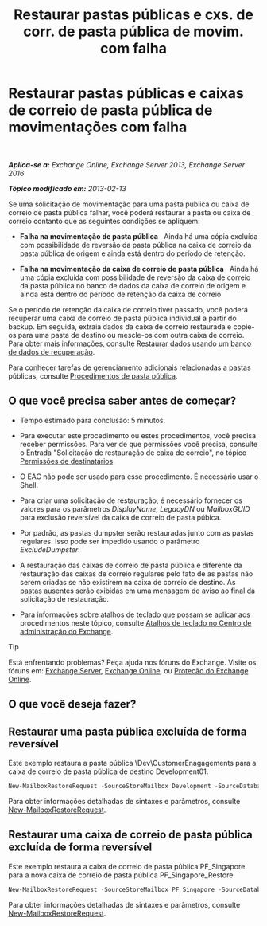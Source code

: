 ﻿---
title: 'Restaurar pastas públicas e cxs. de corr. de pasta pública de movim. com falha'
TOCTitle: Restaurar pastas públicas e caixas de correio de pasta pública de movimentações com falha
ms:assetid: 2ade83c9-5f9b-4945-bf32-48fa8185b515
ms:mtpsurl: https://technet.microsoft.com/pt-br/library/JJ983802(v=EXCHG.150)
ms:contentKeyID: 52058807
ms.date: 05/22/2018
mtps_version: v=EXCHG.150
ms.translationtype: MT
---

# Restaurar pastas públicas e caixas de correio de pasta pública de movimentações com falha

 

_**Aplica-se a:** Exchange Online, Exchange Server 2013, Exchange Server 2016_

_**Tópico modificado em:** 2013-02-13_

Se uma solicitação de movimentação para uma pasta pública ou caixa de correio de pasta pública falhar, você poderá restaurar a pasta ou caixa de correio contanto que as seguintes condições se apliquem:

  - **Falha na movimentação de pasta pública**   Ainda há uma cópia excluída com possibilidade de reversão da pasta pública na caixa de correio da pasta pública de origem e ainda está dentro do período de retenção.

  - **Falha na movimentação da caixa de correio de pasta pública**   Ainda há uma cópia excluída com possibilidade de reversão da caixa de correio da pasta pública no banco de dados da caixa de correio de origem e ainda está dentro do período de retenção da caixa de correio.

Se o período de retenção da caixa de correio tiver passado, você poderá recuperar uma caixa de correio de pasta pública individual a partir do backup. Em seguida, extraia dados da caixa de correio restaurada e copie-os para uma pasta de destino ou mescle-os com outra caixa de correio. Para obter mais informações, consulte [Restaurar dados usando um banco de dados de recuperação](restore-data-using-a-recovery-database-exchange-2013-help.md).

Para conhecer tarefas de gerenciamento adicionais relacionadas a pastas públicas, consulte [Procedimentos de pasta pública](public-folder-procedures-exchange-2013-help.md).

## O que você precisa saber antes de começar?

  - Tempo estimado para conclusão: 5 minutos.

  - Para executar este procedimento ou estes procedimentos, você precisa receber permissões. Para ver de que permissões você precisa, consulte o Entrada "Solicitação de restauração de caixa de correio", no tópico [Permissões de destinatários](recipients-permissions-exchange-2013-help.md).

  - O EAC não pode ser usado para esse procedimento. É necessário usar o Shell.

  - Para criar uma solicitação de restauração, é necessário fornecer os valores para os parâmetros *DisplayName*, *LegacyDN* ou *MailboxGUID* para exclusão reversível da caixa de correio de pasta púbica.

  - Por padrão, as pastas dumpster serão restauradas junto com as pastas regulares. Isso pode ser impedido usando o parâmetro *ExcludeDumpster*.

  - A restauração das caixas de correio de pasta pública é diferente da restauração das caixas de correio regulares pelo fato de as pastas não serem criadas se não existirem na caixa de correio de destino. As pastas ausentes serão exibidas em uma mensagem de aviso ao final da solicitação de restauração.

  - Para informações sobre atalhos de teclado que possam se aplicar aos procedimentos neste tópico, consulte [Atalhos de teclado no Centro de administração do Exchange](keyboard-shortcuts-in-the-exchange-admin-center-exchange-online-protection-help.md).


> [!TIP]
> Está enfrentando problemas? Peça ajuda nos fóruns do Exchange. Visite os fóruns em: <A href="https://go.microsoft.com/fwlink/p/?linkid=60612">Exchange Server</A>, <A href="https://go.microsoft.com/fwlink/p/?linkid=267542">Exchange Online</A>, ou <A href="https://go.microsoft.com/fwlink/p/?linkid=285351">Proteção do Exchange Online</A>.



## O que você deseja fazer?

## Restaurar uma pasta pública excluída de forma reversível

Este exemplo restaura a pasta pública \\Dev\\CustomerEnagagements para a caixa de correio de pasta pública de destino Development01.

  ```powershell
  New-MailboxRestoreRequest -SourceStoreMailbox Development -SourceDatabase MBX_DB01 -TargetMailbox Development01 -AllowLegacyDNMismatch -IncludeFolders \Dev\CustomerEngagements
  ```

Para obter informações detalhadas de sintaxes e parâmetros, consulte [New-MailboxRestoreRequest](https://technet.microsoft.com/pt-br/library/ff829875\(v=exchg.150\)).

## Restaurar uma caixa de correio de pasta pública excluída de forma reversível

Este exemplo restaura a caixa de correio de pasta pública PF\_Singapore para a nova caixa de correio de pasta pública PF\_Singapore\_Restore.

  ```powershell
  New-MailboxRestoreRequest -SourceStoreMailbox PF_Singapore -SourceDatabase MBX_DB01 -TargetMailbox PF_Singapore_Restore -AllowLegacyDNMismatch
  ```

Para obter informações detalhadas de sintaxes e parâmetros, consulte [New-MailboxRestoreRequest](https://technet.microsoft.com/pt-br/library/ff829875\(v=exchg.150\)).

